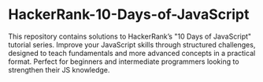 # HackerRank-10-Days-of-JavaScript
This repository contains solutions to HackerRank’s "10 Days of JavaScript" tutorial series. Improve your JavaScript skills through structured challenges, designed to teach fundamentals and more advanced concepts in a practical format. Perfect for beginners and intermediate programmers looking to strengthen their JS knowledge.
